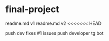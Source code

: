 # final-project
readme.md v1
readme.md v2
<<<<<<< HEAD

push dev
fixes #1 issues
push developer
tg bot
